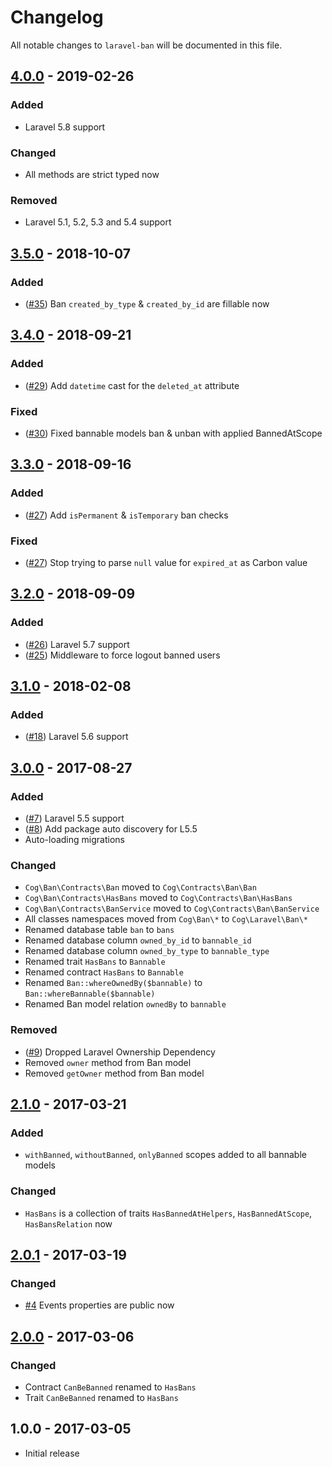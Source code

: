 # Changelog

All notable changes to `laravel-ban` will be documented in this file.

## [4.0.0] - 2019-02-26

### Added

- Laravel 5.8 support

### Changed

- All methods are strict typed now

### Removed

- Laravel 5.1, 5.2, 5.3 and 5.4 support

## [3.5.0] - 2018-10-07

### Added

- ([#35](https://github.com/cybercog/laravel-ban/pull/35)) Ban `created_by_type` & `created_by_id` are fillable now

## [3.4.0] - 2018-09-21

### Added

- ([#29](https://github.com/cybercog/laravel-ban/pull/29)) Add `datetime` cast for the `deleted_at` attribute

### Fixed

- ([#30](https://github.com/cybercog/laravel-ban/pull/30)) Fixed bannable models ban & unban with applied BannedAtScope

## [3.3.0] - 2018-09-16

### Added

- ([#27](https://github.com/cybercog/laravel-ban/pull/27)) Add `isPermanent` & `isTemporary` ban checks

### Fixed

- ([#27](https://github.com/cybercog/laravel-ban/pull/27)) Stop trying to parse `null` value for `expired_at` as Carbon value

## [3.2.0] - 2018-09-09

### Added

- ([#26](https://github.com/cybercog/laravel-ban/pull/26)) Laravel 5.7 support
- ([#25](https://github.com/cybercog/laravel-ban/pull/25)) Middleware to force logout banned users

## [3.1.0] - 2018-02-08

### Added

- ([#18](https://github.com/cybercog/laravel-ban/pull/18)) Laravel 5.6 support

## [3.0.0] - 2017-08-27

### Added

- ([#7](https://github.com/cybercog/laravel-ban/pull/7)) Laravel 5.5 support
- ([#8](https://github.com/cybercog/laravel-ban/pull/8)) Add package auto discovery for L5.5
- Auto-loading migrations

### Changed

- `Cog\Ban\Contracts\Ban` moved to `Cog\Contracts\Ban\Ban`
- `Cog\Ban\Contracts\HasBans` moved to `Cog\Contracts\Ban\HasBans`
- `Cog\Ban\Contracts\BanService` moved to `Cog\Contracts\Ban\BanService`
- All classes namespaces moved from `Cog\Ban\*` to `Cog\Laravel\Ban\*`
- Renamed database table `ban` to `bans`
- Renamed database column `owned_by_id` to `bannable_id`
- Renamed database column `owned_by_type` to `bannable_type`
- Renamed trait `HasBans` to `Bannable`
- Renamed contract `HasBans` to `Bannable`
- Renamed `Ban::whereOwnedBy($bannable)` to `Ban::whereBannable($bannable)`
- Renamed Ban model relation `ownedBy` to `bannable`

### Removed

- ([#9](https://github.com/cybercog/laravel-ban/pull/9)) Dropped Laravel Ownership Dependency
- Removed `owner` method from Ban model
- Removed `getOwner` method from Ban model

## [2.1.0] - 2017-03-21

### Added

- `withBanned`, `withoutBanned`, `onlyBanned` scopes added to all bannable models

### Changed

- `HasBans` is a collection of traits `HasBannedAtHelpers`, `HasBannedAtScope`, `HasBansRelation` now

## [2.0.1] - 2017-03-19

### Changed

- [#4](https://github.com/cybercog/laravel-ban/pull/4) Events properties are public now

## [2.0.0] - 2017-03-06

### Changed

- Contract `CanBeBanned` renamed to `HasBans`
- Trait `CanBeBanned` renamed to `HasBans`

## 1.0.0 - 2017-03-05

- Initial release

[4.0.0]: https://github.com/cybercog/laravel-ban/compare/3.5.0...v4.0.0
[3.5.0]: https://github.com/cybercog/laravel-ban/compare/3.4.0...3.5.0
[3.4.0]: https://github.com/cybercog/laravel-ban/compare/3.3.0...3.4.0
[3.3.0]: https://github.com/cybercog/laravel-ban/compare/3.2.0...3.3.0
[3.2.0]: https://github.com/cybercog/laravel-ban/compare/3.1.0...3.2.0
[3.1.0]: https://github.com/cybercog/laravel-ban/compare/3.0.0...3.1.0
[3.0.0]: https://github.com/cybercog/laravel-ban/compare/2.1.1...3.0.0
[2.1.0]: https://github.com/cybercog/laravel-ban/compare/2.0.1...2.1.0
[2.0.1]: https://github.com/cybercog/laravel-ban/compare/2.0.0...2.0.1
[2.0.0]: https://github.com/cybercog/laravel-ban/compare/1.0.0...2.0.0
